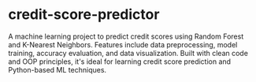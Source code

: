 # credit-score-predictor
 A machine learning project to predict credit scores using Random Forest and K-Nearest Neighbors. Features include data preprocessing, model training, accuracy evaluation, and data visualization. Built with clean code and OOP principles, it's ideal for learning credit score prediction and Python-based ML techniques.

